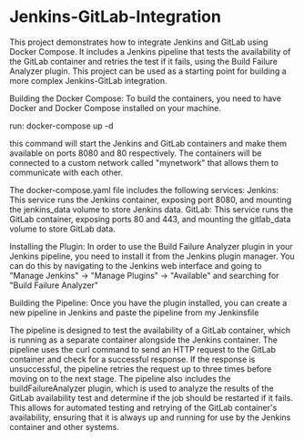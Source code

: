 # Jenkins-GitLab-Integration

This project demonstrates how to integrate Jenkins and GitLab using Docker Compose. It includes a Jenkins pipeline that tests the availability of the GitLab container and retries the test if it fails, using the Build Failure Analyzer plugin. This project can be used as a starting point for building a more complex Jenkins-GitLab integration.

Building the Docker Compose:
To build the containers, you need to have Docker and Docker Compose installed on your machine. 

run: docker-compose up -d

this command will start the Jenkins and GitLab containers and make them available on ports 8080 and 80 respectively. The containers will be connected to a custom network called "mynetwork" that allows them to communicate with each other.

The docker-compose.yaml file includes the following services:
Jenkins: This service runs the Jenkins container, exposing port 8080, and mounting the jenkins_data volume to store Jenkins data.
GitLab: This service runs the GitLab container, exposing ports 80 and 443, and mounting the gitlab_data volume to store GitLab data.

Installing the Plugin:
In order to use the Build Failure Analyzer plugin in your Jenkins pipeline, you need to install it from the Jenkins plugin manager. You can do this by navigating to the Jenkins web interface and going to "Manage Jenkins" -> "Manage Plugins" -> "Available" and searching for "Build Failure Analyzer"

Building the Pipeline:
Once you have the plugin installed, you can create a new pipeline in Jenkins and paste the pipeline from my Jenkinsfile 

The pipeline is designed to test the availability of a GitLab container, which is running as a separate container alongside the Jenkins container. The pipeline uses the curl command to send an HTTP request to the GitLab container and check for a successful response. If the response is unsuccessful, the pipeline retries the request up to three times before moving on to the next stage. The pipeline also includes the buildFailureAnalyzer plugin, which is used to analyze the results of the GitLab availability test and determine if the job should be restarted if it fails. This allows for automated testing and retrying of the GitLab container's availability, ensuring that it is always up and running for use by the Jenkins container and other systems.
